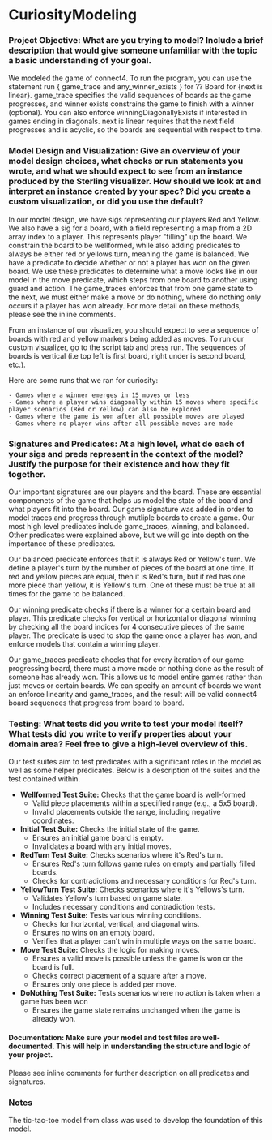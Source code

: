 # CuriosityModeling

### Project Objective: What are you trying to model? Include a brief description that would give someone unfamiliar with the topic a basic understanding of your goal.

We modeled the game of connect4. To run the program, you can use the statement run { game_trace and any_winner_exists } for ?? Board for {next is linear}. game_trace specifies the valid sequences of boards as the game progresses, and winner exists constrains the game to finish with a winner (optional). You can also enforce winningDiagonallyExists if interested in games ending in diagonals. next is linear requires that the next field progresses and is acyclic, so the boards are sequential with respect to time. 

### Model Design and Visualization: Give an overview of your model design choices, what checks or run statements you wrote, and what we should expect to see from an instance produced by the Sterling visualizer. How should we look at and interpret an instance created by your spec? Did you create a custom visualization, or did you use the default?

In our model design, we have sigs representing our players Red and Yellow. We also have a sig for a board, with a field representing a map from a 2D array index to a player. This represents player "filling" up the board. We constrain the board to be wellformed, while also adding predicates to always be either red or yellows turn, meaning the game is balanced. We have a predicate to decide whether or not a player has won on the given board. We use these predicates to determine what a move looks like in our model in the move predicate, which steps from one board to another using guard and action. The game_traces enforces that from one game state to the next, we must either make a move or do nothing, where do nothing only occurs if a player has won already. For more detail on these methods, please see the inline comments. 

From an instance of our visualizer, you should expect to see a sequence of boards with red and yellow markers being added as moves. To run our custom visualizer, go to the script tab and press run. The sequences of boards is vertical (i.e top left is first board, right under is second board, etc.). 

Here are some runs that we ran for curiosity:

    - Games where a winner emerges in 15 moves or less
    - Games where a player wins diagonally within 15 moves where specific player scenarios (Red or Yellow) can also be explored
    - Games where the game is won after all possible moves are played
    - Games where no player wins after all possible moves are made


### Signatures and Predicates: At a high level, what do each of your sigs and preds represent in the context of the model? Justify the purpose for their existence and how they fit together.

Our important signatures are our players and the board. These are essential componenets of the game that helps us model the state of the board and what players fit into the board. Our game signature was added in order to model traces and progress through mutliple boards to create a game. Our most high level predicates include game_traces, winning, and balanced. Other predicates were explained above, but we will go into depth on the importance of these predicates. 

Our balanced predicate enforces that it is always Red or Yellow's turn. We define a player's turn by the number of pieces of the board at one time. If red and yellow pieces are equal, then it is Red's turn, but if red has one more piece than yellow, it is Yellow's turn. One of these must be true at all times for the game to be balanced. 

Our winning predicate checks if there is a winner for a certain board and player. This predicate checks for vertical or horizontal or diagonal winning by checking all the board indices for 4 consecutive pieces of the same player. The predicate is used to stop the game once a player has won, and enforce models that contain a winning player. 

Our game_traces predicate checks that for every iteration of our game progressing board, there must a move made or nothing done as the result of someone has already won. This allows us to model entire games rather than just moves or certain boards. We can specify an amount of boards we want an enforce linearity and game_traces, and the result will be valid connect4 board sequences that progress from board to board. 

### Testing: What tests did you write to test your model itself? What tests did you write to verify properties about your domain area? Feel free to give a high-level overview of this.

Our test suites aim to test predicates with a significant roles in the model as well as some helper predicates. Below is a description of the suites and the test contained within. 

- **Wellformed Test Suite:** Checks that the game board is well-formed
    - Valid piece placements within a specified range (e.g., a 5x5 board).
    - Invalid placements outside the range, including negative coordinates.
- **Initial Test Suite:** Checks the initial state of the game.
    - Ensures an initial game board is empty.
    - Invalidates a board with any initial moves.
- **RedTurn Test Suite:** Checks scenarios where it's Red's turn.
    - Ensures Red's turn follows game rules on empty and partially filled boards.
    - Checks for contradictions and necessary conditions for Red's turn.
- **YellowTurn Test Suite:** Checks scenarios where it's Yellows's turn.
    - Validates Yellow's turn based on game state.
    - Includes necessary conditions and contradiction tests.
- **Winning Test Suite:** Tests various winning conditions.
    - Checks for horizontal, vertical, and diagonal wins.
    - Ensures no wins on an empty board.
    - Verifies that a player can't win in multiple ways on the same board.
- **Move Test Suite:** Checks the logic for making moves.
    - Ensures a valid move is possible unless the game is won or the board is full.
    - Checks correct placement of a square after a move.
    - Ensures only one piece is added per move.
- **DoNothing Test Suite:** Tests scenarios where no action is taken when a game has been won
    - Ensures the game state remains unchanged when the game is already won.


#### Documentation: Make sure your model and test files are well-documented. This will help in understanding the structure and logic of your project.

Please see inline comments for further description on all predicates and signatures. 

### Notes

The tic-tac-toe model from class was used to develop the foundation of this model. 